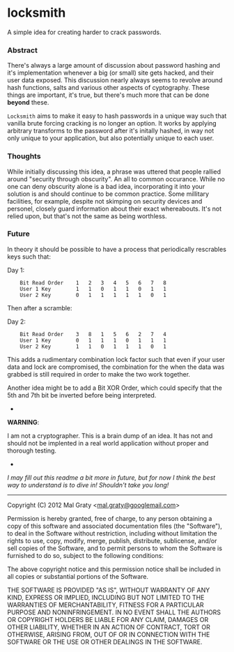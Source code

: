 locksmith
=========

A simple idea for creating harder to crack passwords.

### Abstract

There's always a large amount of discussion about password hashing and it's implementation whenever a big (or small) site gets hacked, and their user data exposed. This discussion nearly always seems to revolve around hash functions, salts and various other aspects of cyptography.
These things are important, it's true, but there's much more that can be done **beyond** these.

`Locksmith` aims to make it easy to hash passwords in a unique way such that vanilla brute forcing cracking is no longer an option. It works by applying arbitrary transforms to the password after it's initally hashed, in way not only unique to your application, but also potentially unique to each user.

### Thoughts

While initially discussing this idea, a phrase was uttered that people rallied around "security through obscurity". An all to common occurance. While no one can deny obscurity alone is a bad idea, incorporating it into your solution is and should continue to be common practice. Some millitary facilities, for example, despite not skimping on security devices and personel, closely guard information about their exact whereabouts. It's not relied upon, but that's not the same as being worthless.

### Future

In theory it should be possible to have a process that periodically rescrables keys such that:

Day 1:
```
    Bit Read Order    1   2   3   4   5   6   7   8
    User 1 Key        1   1   0   1   1   0   1   1
    User 2 Key        0   1   1   1   1   1   0   1
```

Then after a scramble:

Day 2:
```
    Bit Read Order    3   8   1   5   6   2   7   4
    User 1 Key        0   1   1   1   0   1   1   1
    User 2 Key        1   1   0   1   1   1   0   1
```

This adds a rudimentary combination lock factor such that even if your user data and lock are compromised, the combination for the when the data was grabbed is still required in order to make the two work together.

Another idea might be to add a Bit XOR Order, which could specify that the 5th and 7th bit be inverted before being interpreted.

-

**WARNING**:

I am not a cryptographer. This is a brain dump of an idea. It has not and should not be implented in a real world application without proper and thorough testing.

-

_I may fill out this readme a bit more in future, but for now I think the best way to understand is to dive in! Shouldn't take you long!_

---

Copyright (C) 2012 Mal Graty &lt;mal.graty@googlemail.com&gt;

Permission is hereby granted, free of charge, to any person obtaining a copy of this software and associated documentation files (the "Software"), to deal in the Software without restriction, including without limitation the rights to use, copy, modify, merge, publish, distribute, sublicense, and/or sell copies of the Software, and to permit persons to whom the Software is furnished to do so, subject to the following conditions:

The above copyright notice and this permission notice shall be included in all copies or substantial portions of the Software.

THE SOFTWARE IS PROVIDED "AS IS", WITHOUT WARRANTY OF ANY KIND, EXPRESS OR IMPLIED, INCLUDING BUT NOT LIMITED TO THE WARRANTIES OF MERCHANTABILITY, FITNESS FOR A PARTICULAR PURPOSE AND NONINFRINGEMENT. IN NO EVENT SHALL THE AUTHORS OR COPYRIGHT HOLDERS BE LIABLE FOR ANY CLAIM, DAMAGES OR OTHER LIABILITY, WHETHER IN AN ACTION OF CONTRACT, TORT OR OTHERWISE, ARISING FROM, OUT OF OR IN CONNECTION WITH THE SOFTWARE OR THE USE OR OTHER DEALINGS IN THE SOFTWARE.